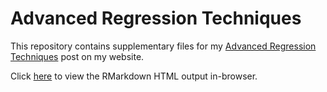 # Advanced Regression Techniques
This repository contains supplementary files for my [Advanced Regression Techniques](https://www.rosswoleben.com/projects/adv-reg) post on my website.

Click [here](https://htmlpreview.github.io/?https://github.com/ross-wgh/MSDS_Notes/blob/main/May2023/Foundations_of_Regression_&_Modeling/Advanced_Regression_Techniques.html) to view the RMarkdown HTML output in-browser.
